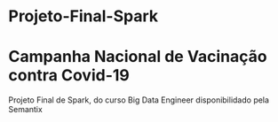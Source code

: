 # Projeto-Final-Spark

<h1>Campanha Nacional de Vacinação contra Covid-19</h1>

<p>Projeto Final de Spark, do curso Big Data Engineer disponibilidado pela Semantix</p>
